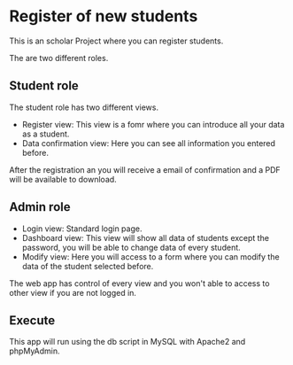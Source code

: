 # Register of new students
This is an scholar Project where you can register students.

The are two different roles.
## Student role
The student role has two different views.
<ul>
  <li>Register view:  This view is a fomr where you can introduce all your data as a student.</li>
  <li>Data confirmation view:  Here you can see all information you entered before.</li>
</ul>
After the registration an you will receive a email of confirmation and a PDF will be available to download.

## Admin role
<ul>
  <li>Login view:  Standard login page.</li>
  <li>Dashboard view:  This view will show all data of students except the password, you will be able to change data of every student.</li>
  <li>Modify view: Here you will access to a form where you can modify the data of the student selected before.</li>
</ul>

The web app has control of every view and you won't able to access to other view if you are not logged in.

## Execute
This app will run using the db script in MySQL with Apache2 and phpMyAdmin.
